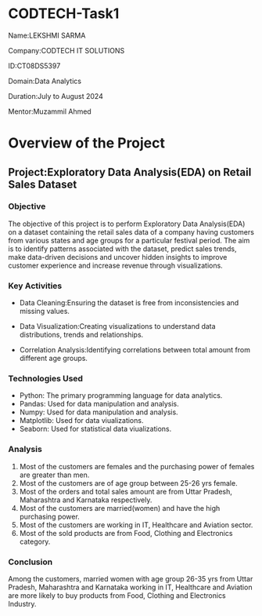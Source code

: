 # CODTECH-Task1
Name:LEKSHMI SARMA

Company:CODTECH IT SOLUTIONS

ID:CT08DS5397

Domain:Data Analytics

Duration:July to August 2024

Mentor:Muzammil Ahmed

# Overview of the Project

## Project:Exploratory Data Analysis(EDA) on Retail Sales Dataset

### Objective

The objective of this project is to perform Exploratory Data Analysis(EDA) on a dataset containing the retail sales data of a company having customers from various states and age groups for a particular festival period. The aim is to identify patterns associated with the dataset, predict sales trends, make data-driven decisions and uncover hidden insights to improve customer experience and increase revenue through visualizations. 

### Key Activities

- Data Cleaning:Ensuring the dataset is free from inconsistencies and missing values.
* Data Visualization:Creating visualizations to understand data distributions, trends and relationships.
+ Correlation Analysis:Identifying correlations between total amount from different age groups.

### Technologies Used

- Python: The primary programming language for data analytics.
- Pandas: Used for data manipulation and analysis.
- Numpy: Used for data manipulation and analysis.
- Matplotlib: Used for data viualizations.
- Seaborn: Used for statistical data viualizations.

### Analysis

1. Most of the customers are females and the purchasing power of females are greater than men.
2. Most of the customers are of age group between 25-26 yrs female.
3. Most of the orders and total sales amount are from Uttar Pradesh, Maharashtra and Karnataka respectively.
4. Most of the customers are married(women) and have the high purchasing power.
5. Most of the customers are working in IT, Healthcare and Aviation sector.
6. Most of the sold products are from Food, Clothing and Electronics category.

### Conclusion

Among the customers, married women with age group 26-35 yrs from Uttar Pradesh, Maharashtra and Karnataka working in IT, Healthcare and Aviation are more likely to buy products from Food, Clothing and Electronics Industry.




